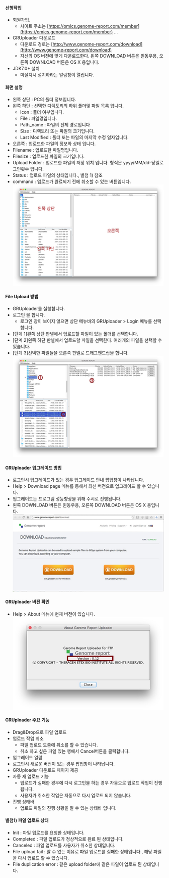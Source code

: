 
#### 선행작업
  - 회원가입.
     - 사이트 주소는 [https://omics.genome-report.com/member](https://omics.genome-report.com/member) ...
  - GRUploader 다운로드
     - 다운로드 경로는 [http://www.genome-report.com/download](http://www.genome-report.com/download)
     - 자신의 OS 버전에 맞게 다운로드한다. 왼쪽 DOWNLOAD 버튼은 윈동우용, 오른쪽 DOWNLOAD 버튼은 OS X 용입니다.
  - JDK7.0+  설치
     - 미설치시 설치하라는 알람창이 열립니다.
     
#### 화면 설명 
 - 왼쪽 상단 : PC의 폴더 정보입니다.
 - 왼쪽 하단 : 선택한 디렉토리의 하위 폴더및 파일 목록 입니다.
   - Icon : 폴더 여부입니다.
   - File : 파일명입니다.
   - Path_name : 파일의 전체 경로입니다
   -  Size : 디렉토리 또는 파일의 크기입니다.
   -  Last Modified : 폴더 또는 파일의 마지막 수정 일자입니다.
 - 오른쪽   :  업로드한 파일의 정보와 상태 입니다.
  - Filename : 업로드한 파일명입니다.
  - Filesize : 업로드한 파일의 크기입니다.
  - Upload Folder : 업로드한 파일의 저장 위치 입니다. 형식은 yyyy/MM/dd-당일로그인횟수 입니다.
  - Status : 업로드 파일의 상태입니다., 별첨 1) 참조
  - command : 업로드가 완료되기 전에 취소할 수 있는 버튼입니다.
  ![화면](images/screen_1.jpg)
   
#### File Upload  방법 
- GRUploader를 실행합니다.
- 로그인 을 합니다.
   - 로그인 창이 보이지 않으면  상단 메뉴바의 GRUploader > Login  메뉴를 선택합니다.
- [단계 1]왼쪽 상단 판넬에서 업로드할 파일이 있는 폴더를 선택합니다.
- [단계 2]왼쪽 하단 판넬에서 업로드할 파일을 선택한다. 여러개의 파일을 선택할 수 있습니다.
- [단계 3]선택한 파일들을 오른쪽 판넬로 드래그앤드랍을 합니다.
![화면](images/screen_2.jpg)

#### GRUploader 업그레이드 방법 
- 로그인시 업그레이드가 있는 경우  업그레이드 안내 팝업창이 나타납니다.
-  Help > Download page 메뉴를 통해서 최신 버전으로 업그레이드 할 수 있습니다.
- 업그레이드는 프로그램 성능향상을 위해 수시로 진행됩니다.
- 왼쪽 DOWNLOAD 버튼은 윈동우용, 오른쪽 DOWNLOAD 버튼은 OS X 용입니다.
![화면](images/screen_3.jpg)
 
#### GRUploader 버전 확인
- Help > About 메뉴에 현재 버전이 있습니다.
![화면](images/screen_4.jpg)


#### GRUploader 주요 기능
 - Drag&Drop으로 파일 업로드
 - 업로드 작업 취소
   - 파일 업로드 도중에 취소를 할 수 있습니다.
   - 취소 하고 싶은 파일 있는 행에서 Cancel버튼을 클릭합니다.
 - 업그레이드 알람
  - 로그인시 새로운 버전이 있는 경우 팝업창이  나타납니다.
 - GRUploader 다운로드 페이지 제공
 - 자동 재 업로드 기능
   - 업로드가 실패한 경우에 다시 로그인을 하는 경우 자동으로 업로드 작업이 진행됩니다.
   - 사용자가 취소한 작업은 자동으로 다시 업로드 되지 않습니다. 
 - 진행 상태바
   - 업로드 파일의 진행 상황을 알 수 있는 상태바 입니다.

#### 별첨1) 파일 업로드 상태
 - Init : 파일 업로드를 요청한 상태입니다.
 - Completed : 파일 업로드가 정상적으로 완료 된 상태입니다.
 - Canceled : 파일 업로드를 사용자가 취소한 상태입니다.
 - File upload fail : 알 수 없는 이유로 파일 업로드를 실패한 상태입니다., 해당 파일을 다시 업로드 할 수 있습니다.
 - File duplication error : 같은 upload folder에 같은 파일이 업로드 된 상태입니다. 

